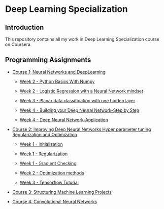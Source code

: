 # Deep Learning Specialization

## Introduction

This repository contains all my work in Deep Learning Specialization course on Coursera. 

## Programming Assignments

+ [Course 1: Neural Networks and DeepLearning](https://github.com/machineCYC/Coursera/tree/master/01-deeplearning.ai/01-NeuralNetworksandDeepLearning)

  + [Week 2 - Python Basics With Numpy](https://github.com/machineCYC/Coursera/blob/master/01-deeplearning.ai/01-NeuralNetworksandDeepLearning/Week2/01-Python%20Basics%20With%20Numpy.ipynb)

  + [Week 2 - Logistic Regression with a Neural Network mindset](https://github.com/machineCYC/Coursera/blob/master/01-deeplearning.ai/01-NeuralNetworksandDeepLearning/Week2/02-Logistic%20Regression%20with%20a%20Neural%20Network%20mindset.ipynb)

  + [Week 3 - Planar data classification with one hidden layer](https://github.com/machineCYC/Coursera/blob/master/01-deeplearning.ai/01-NeuralNetworksandDeepLearning/Week3/01-Planar%20data%20classification%20with%20one%20hidden%20layer.ipynb)

  + [Week 4 - Building your Deep Neural Network-Step by Step](https://github.com/machineCYC/Coursera/blob/master/01-deeplearning.ai/01-NeuralNetworksandDeepLearning/Week4/01-Building%20your%20Deep%20Neural%20Network-Step%20by%20Step.ipynb)

  + [Week 4 - Deep Neural Network-Application](https://github.com/machineCYC/Coursera/blob/master/01-deeplearning.ai/01-NeuralNetworksandDeepLearning/Week4/02-Deep%20Neural%20Network-Application.ipynb)


+ [Course 2: Improving Deep Neural Networks Hyper parameter tuning Regularization and Optimization](https://github.com/machineCYC/Coursera/tree/master/01-deeplearning.ai/02-ImprovingDeepNeuralNetworksHyperparametertuningRegularizationandOptimization)
  
  + [Week 1 - Initialization](https://github.com/machineCYC/Coursera/blob/master/01-deeplearning.ai/02-ImprovingDeepNeuralNetworksHyperparametertuningRegularizationandOptimization/Week1/01-Initialization.ipynb)

  + [Week 1 - Regularization](https://github.com/machineCYC/Coursera/blob/master/01-deeplearning.ai/02-ImprovingDeepNeuralNetworksHyperparametertuningRegularizationandOptimization/Week1/02-Regularization.ipynb)

  + [Week 1 - Gradient Checking](https://github.com/machineCYC/Coursera/blob/master/01-deeplearning.ai/02-ImprovingDeepNeuralNetworksHyperparametertuningRegularizationandOptimization/Week1/03-Gradient%20Checking.ipynb)

  + [Week 2 - Optimization methods](https://github.com/machineCYC/Coursera/blob/master/01-deeplearning.ai/02-ImprovingDeepNeuralNetworksHyperparametertuningRegularizationandOptimization/Week2/01-Optimization%20methods.ipynb)

  + [Week 3 - Tensorflow Tutorial](https://github.com/machineCYC/Coursera/blob/master/01-deeplearning.ai/02-ImprovingDeepNeuralNetworksHyperparametertuningRegularizationandOptimization/Week3/01-Tensorflow%20Tutorial.ipynb)

+ [Course 3: Structuring Machine Learning Projects]()


+ [Course 4: Convolutional Neural Networks]()

